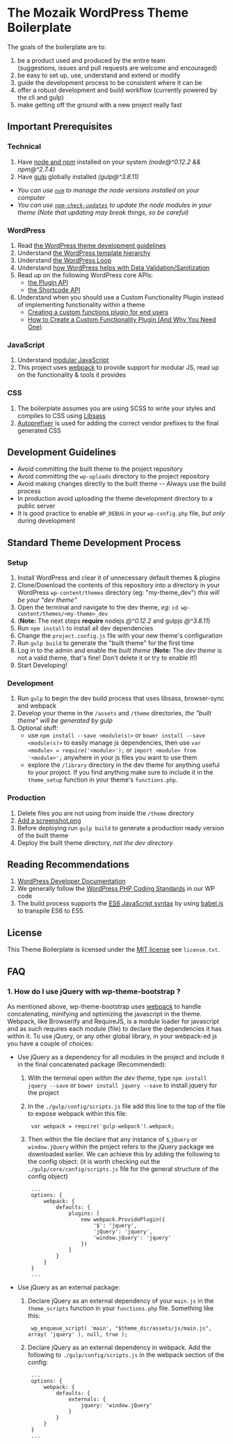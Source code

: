 # The Mozaik WordPress Theme Boilerplate

The goals of the boilerplate are to:

1. be a product used and produced by the entire team <br/> (suggestions, issues and pull requests are welcome and encouraged)
1. be easy to set up, use, understand and extend or modify
1. guide the development process to be consistent where it can be
1. offer a robust development and build workflow (currently powered by the cli and gulp)
1. make getting off the ground with a new project really fast

## Important Prerequisites

### Technical

1. Have [node and npm](https://nodejs.org/) installed on your system *(node@^0.12.2 && npm@^2.7.4)*
1. Have [gulp](https://github.com/gulpjs/gulp/blob/master/docs/getting-started.md) globally installed *(gulp@^3.8.11)*

- *You can use [`nvm`](https://github.com/creationix/nvm) to manage the node versions installed on your computer*
- *You can use [`npm-check-updates`](https://www.npmjs.com/package/npm-check-updates) to update the node modules in your theme (Note that updating may break things, so be careful)* 

### WordPress

1. Read [the WordPress theme development guidelines](http://codex.wordpress.org/Theme_Development)
1. Understand [the WordPress template hierarchy](http://codex.wordpress.org/images/9/96/wp-template-hierarchy.jpg)
1. Understand [the WordPress Loop](http://codex.wordpress.org/The_Loop)
1. Understand [how WordPress helps with Data Validation/Sanitization](http://codex.wordpress.org/Data_Validation)
1. Read up on the following WordPress core APIs:
	- [the Plugin API](http://codex.wordpress.org/Plugin_API)
	- [the Shortcode API](http://codex.wordpress.org/Shortcode_API)
1. Understand when you should use a Custom Functionality Plugin instead of implementing functionality within a theme
 	- [Creating a custom functions plugin for end users](http://justintadlock.com/archives/2011/02/02/creating-a-custom-functions-plugin-for-end-users)
 	- [How to Create a Custom Functionality Plugin (And Why You Need One)](https://www.nutsandboltsmedia.com/how-to-create-a-custom-functionality-plugin-and-why-you-need-one/)
	
### JavaScript

1. Understand [modular JavaScript](http://addyosmani.com/writing-modular-js/)
1. This project uses [webpack](http://webpack.github.io/) to provide support for modular JS, read up on the functionality & tools it provides

### CSS

1. The boilerplate assumes you are using SCSS to write your styles and compiles to CSS using [Libsass](http://libsass.org/)
1. [Autoprefixer](https://github.com/postcss/autoprefixer) is used for adding the correct vendor prefixes to the final generated CSS

## Development Guidelines

- Avoid committing the built theme to the project repository
- Avoid committing the `wp-uploads` directory to the project repository
- Avoid making changes directly to the built theme -- Always use the build process
- In production avoid uploading the theme development directory to a public server
- It is good practice to enable `WP_DEBUG` in your `wp-config.php` file, *but only* during development

## Standard Theme Development Process

### Setup

1. Install WordPress and clear it of unnecessary default themes & plugins
1. Clone/Download the contents of this repository into a directory in your WordPress `wp-content/themes` directory (eg: "my-theme_dev") _this will be your "dev theme"_
1. Open the terminal and navigate to the dev theme, *eg:* `cd wp-content/themes/<my-theme>_dev`
1. (**Note:** The next steps **require** nodejs *@^0.12.2* and gulpjs *@^3.8.11*)
1. Run `npm install` to install all dev dependencies
1. Change the `project.config.js` file with your new theme's configuration
1. Run `gulp build` to generate the "built theme" for the first time
1. Log in to the admin and enable the *built theme*
	 (**Note:** The *dev theme* is not a valid theme, that's fine! Don't delete it or try to enable it!)
1. Start Developing!

### Development

1. Run `gulp` to begin the dev build process that uses libsass, browser-sync and webpack
1. Develop your theme in the `/assets` and `/theme` directories, *the "built theme" will be generated by gulp*
1. Optional stuff:
	- use `npm install --save <module(s)>` or `bower install --save <module(s)>` to easily manage js dependencies, then use `var <module> = require('<module>');`
	  or `import <module> from '<module>';` anywhere in your js files you want to use them
	- explore the `/library` directory in the dev theme for anything useful to your project. If you find anything
	  make sure to include it in the `theme_setup` function in your theme's `functions.php`.

### Production

1. Delete files you are not using from inside the `/theme` directory
1. [Add a screenshot.png](http://codex.wordpress.org/Theme_Development#Screenshot)
1. Before deploying run `gulp build` to generate a production ready version of the built theme
1. Deploy the built theme directory, *not the dev directory*

## Reading Recommendations

1. [WordPress Developer Documentation](http://codex.wordpress.org/Developer_Documentation)
1. We generally follow the [WordPress PHP Coding Standards](https://make.wordpress.org/core/handbook/coding-standards/php/) in our WP code
1. The build process supports the [<abbr title="EcmaScript 6">ES6</abbr> JavaScript syntax](https://babeljs.io/docs/learn-es6/) by using [babel.js](https://babeljs.io/) to transpile ES6
   to ES5.
   
## License

This Theme Boilerplate is licensed under the [MIT license](http://opensource.org/licenses/MIT) see `license.txt`.

## FAQ

### 1. How do I use jQuery with wp-theme-bootstrap ?

As mentioned above, wp-theme-bootstrap uses [webpack](http://webpack.github.io/) to handle concatenating, minifying and optimizing the javascript in the theme.
Webpack, like Browserify and RequireJS, is a module loader for javascript and as such requires each module (file) to declare the dependencies it has within it. 
To use jQuery, or any other global library, in your webpack-ed js you have a couple of choices:

- Use jQuery as a dependency for all modules in the project and include it in the final concatenated package (Recommended):
	1. With the terminal open _within the dev theme_, type `npm install jquery --save` or `bower install jquery --save` to install jquery for the project
	1. In the `./gulp/config/scripts.js` file add this line to the top of the file to expose webpack within this file:
	
			var webpack = require('gulp-webpack').webpack;
	    
	1. Then within the file declare that any instance of `$`,`jQuery` or `window.jQuery` within the project refers
	   to the jQuery package we downloaded earlier. We can achieve this by adding the following to the config object:
	   (it is worth checking out the `./gulp/core/config/scripts.js` file for the general structure of the config object)

			...
			options: {
				webpack: {
					defaults: {
						plugins: [
							new webpack.ProvidePlugin({
								'$': 'jquery',
								'jQuery': 'jquery',
								'window.jQuery': 'jquery'
							})
						]
					}
				}
			}
			...

- Use jQuery as an external package:
	1. Declare jQuery as an external dependency of your `main.js` in the `theme_scripts` function in your `functions.php` file.
	   Something like this:
	   
			wp_enqueue_script( 'main', "$theme_dir/assets/js/main.js", array( 'jquery' ), null, true );
			
	1. Declare jQuery as an external dependency in webpack. Add the following to `./gulp/config/scripts.js` in the webpack section of
		 the config:

			...
			options: {
				webpack: {
					defaults: {
						externals: {
							jquery: 'window.jQuery'
						}
					}
				}
			}
			...
